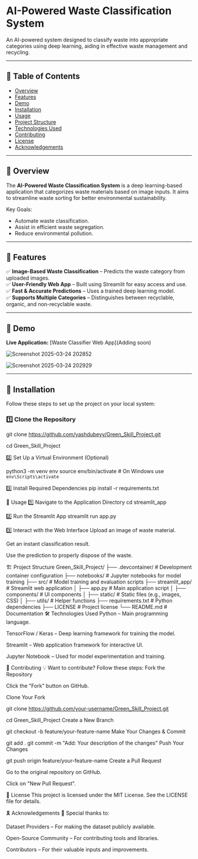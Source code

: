 # AI-Powered Waste Classification System

An AI-powered system designed to classify waste into appropriate categories using deep learning, aiding in effective waste management and recycling.

---

## 📌 Table of Contents

- [Overview](#overview)
- [Features](#features)
- [Demo](#demo)
- [Installation](#installation)
- [Usage](#usage)
- [Project Structure](#project-structure)
- [Technologies Used](#technologies-used)
- [Contributing](#contributing)
- [License](#license)
- [Acknowledgements](#acknowledgements)

---

## 📖 Overview

The **AI-Powered Waste Classification System** is a deep learning-based application that categorizes waste materials based on image inputs. It aims to streamline waste sorting for better environmental sustainability.

Key Goals:
- Automate waste classification.
- Assist in efficient waste segregation.
- Reduce environmental pollution.

---

## 🌟 Features

✅ **Image-Based Waste Classification** – Predicts the waste category from uploaded images.  
✅ **User-Friendly Web App** – Built using Streamlit for easy access and use.  
✅ **Fast & Accurate Predictions** – Uses a trained deep learning model.  
✅ **Supports Multiple Categories** – Distinguishes between recyclable, organic, and non-recyclable waste.  

---

## 🎥 Demo

**Live Application:** [Waste Classifier Web App](Adding soon)  


![Screenshot 2025-03-24 202852](https://github.com/user-attachments/assets/88dd7b05-1774-4e0f-af9c-dd465129838b)

![Screenshot 2025-03-24 202929](https://github.com/user-attachments/assets/493bb74e-8172-4d88-b2ec-0123d2596cb5)

---

## 🔧 Installation

Follow these steps to set up the project on your local system:

### 1️⃣ Clone the Repository

git clone https://github.com/yashdubeyy/Green_Skill_Project.git

cd Green_Skill_Project

2️⃣ Set Up a Virtual Environment (Optional)

python3 -m venv env
source env/bin/activate  # On Windows use `env\Scripts\activate`

3️⃣ Install Required Dependencies
pip install -r requirements.txt

🚀 Usage
1️⃣ Navigate to the Application Directory
cd streamlit_app

2️⃣ Run the Streamlit App
streamlit run app.py

3️⃣ Interact with the Web Interface
Upload an image of waste material.

Get an instant classification result.

Use the prediction to properly dispose of the waste.

🏗 Project Structure
Green_Skill_Project/
├── .devcontainer/        # Development container configuration
├── notebooks/            # Jupyter notebooks for model training
├── src/                  # Model training and evaluation scripts
├── streamlit_app/        # Streamlit web application
│   ├── app.py            # Main application script
│   ├── components/       # UI components
│   ├── static/           # Static files (e.g., images, CSS)
│   ├── utils/            # Helper functions
├── requirements.txt      # Python dependencies
├── LICENSE               # Project license
└── README.md             # Documentation
🛠 Technologies Used
Python – Main programming language.

TensorFlow / Keras – Deep learning framework for training the model.

Streamlit – Web application framework for interactive UI.

Jupyter Notebook – Used for model experimentation and training.

🤝 Contributing
💡 Want to contribute? Follow these steps:
Fork the Repository

Click the "Fork" button on GitHub.

Clone Your Fork

git clone https://github.com/your-username/Green_Skill_Project.git

cd Green_Skill_Project
Create a New Branch


git checkout -b feature/your-feature-name
Make Your Changes & Commit


git add .
git commit -m "Add: Your description of the changes"
Push Your Changes


git push origin feature/your-feature-name
Create a Pull Request

Go to the original repository on GitHub.

Click on "New Pull Request".

📜 License
This project is licensed under the MIT License. See the LICENSE file for details.

🎗 Acknowledgements
🙏 Special thanks to:

Dataset Providers – For making the dataset publicly available.

Open-Source Community – For contributing tools and libraries.

Contributors – For their valuable inputs and improvements.

